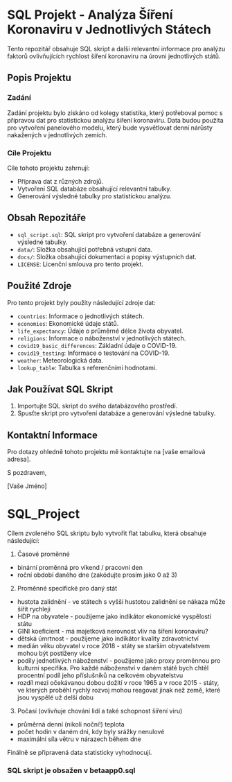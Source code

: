# SQL Projekt - Analýza Šíření Koronaviru v Jednotlivých Státech

Tento repozitář obsahuje SQL skript a další relevantní informace pro analýzu faktorů ovlivňujících rychlost šíření koronaviru na úrovni jednotlivých států.

## Popis Projektu

### Zadání

Zadání projektu bylo získáno od kolegy statistika, který potřeboval pomoc s přípravou dat pro statistickou analýzu šíření koronaviru. Data budou použita pro vytvoření panelového modelu, který bude vysvětlovat denní nárůsty nakažených v jednotlivých zemích.

### Cíle Projektu

Cíle tohoto projektu zahrnují:
- Příprava dat z různých zdrojů.
- Vytvoření SQL databáze obsahující relevantní tabulky.
- Generování výsledné tabulky pro statistickou analýzu.

## Obsah Repozitáře

- `sql_script.sql`: SQL skript pro vytvoření databáze a generování výsledné tabulky.
- `data/`: Složka obsahující potřebná vstupní data.
- `docs/`: Složka obsahující dokumentaci a popisy výstupních dat.
- `LICENSE`: Licenční smlouva pro tento projekt.

## Použité Zdroje

Pro tento projekt byly použity následující zdroje dat:
- `countries`: Informace o jednotlivých státech.
- `economies`: Ekonomické údaje států.
- `life_expectancy`: Údaje o průměrné délce života obyvatel.
- `religions`: Informace o náboženství v jednotlivých státech.
- `covid19_basic_differences`: Základní údaje o COVID-19.
- `covid19_testing`: Informace o testování na COVID-19.
- `weather`: Meteorologická data.
- `lookup_table`: Tabulka s referenčními hodnotami.

## Jak Používat SQL Skript

1. Importujte SQL skript do svého databázového prostředí.
2. Spusťte skript pro vytvoření databáze a generování výsledné tabulky.

## Kontaktní Informace

Pro dotazy ohledně tohoto projektu mě kontaktujte na [vaše emailová adresa].

S pozdravem,

[Vaše Jméno]







# SQL_Project

Cílem zvoleného SQL skriptu bylo vytvořit flat tabulku, která obsahuje následující:
1. Časové proměnné
+ binární proměnná pro víkend / pracovní den
+ roční období daného dne (zakódujte prosím jako 0 až 3)
2. Proměnné specifické pro daný stát
+ hustota zalidnění - ve státech s vyšší hustotou zalidnění se nákaza může šířit rychleji
+ HDP na obyvatele - použijeme jako indikátor ekonomické vyspělosti státu
+ GINI koeficient - má majetková nerovnost vliv na šíření koronaviru?
+ dětská úmrtnost - použijeme jako indikátor kvality zdravotnictví
+ medián věku obyvatel v roce 2018 - státy se starším obyvatelstvem mohou být postiženy více
+ podíly jednotlivých náboženství - použijeme jako proxy proměnnou pro kulturní specifika. Pro každé náboženství v daném státě bych chtěl procentní podíl jeho příslušníků na celkovém obyvatelstvu
+ rozdíl mezi očekávanou dobou dožití v roce 1965 a v roce 2015 - státy, ve kterých proběhl rychlý rozvoj mohou reagovat jinak než země, které jsou vyspělé už delší dobu
3. Počasí (ovlivňuje chování lidí a také schopnost šíření viru)
+ průměrná denní (nikoli noční!) teplota
+ počet hodin v daném dni, kdy byly srážky nenulové
+ maximální síla větru v nárazech během dne

Finálně se připravená data statisticky vyhodnocují.

### SQL skript je obsažen v betaapp0.sql
